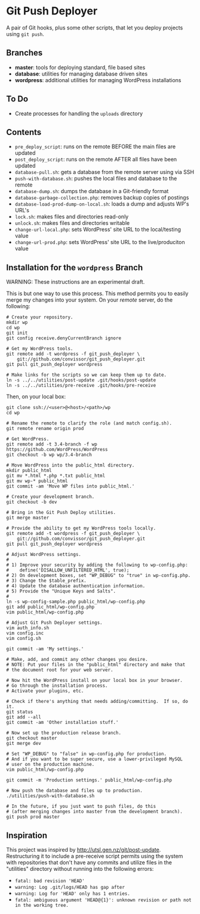 Git Push Deployer
=================

A pair of Git hooks, plus some other scripts, that let you deploy
projects using `git push`.


Branches
--------
* __master__:  tools for deploying standard, file based sites
* __database__:  utilities for managing database driven sites
* __wordpress__:  additional utilities for managing WordPress installations


To Do
-----
* Create processes for handling the `uploads` directory


Contents
--------
* `pre_deploy_script`: runs on the remote BEFORE the main files are updated
* `post_deploy_script`: runs on the remote AFTER all files have been updated
* `database-pull.sh`:  gets a database from the remote server using via SSH
* `push-with-database.sh`:  pushes the local files and database to the remote
* `database-dump.sh`:  dumps the database in a Git-friendly format
* `database-garbage-collection.php`:  removes backup copies of postings
* `database-load-prod-dump-on-local.sh`:  loads a dump and adjusts WP's URL's
* `lock.sh`:  makes files and directories read-only
* `unlock.sh`:  makes files and directories writable
* `change-url-local.php`:  sets WordPress' site URL to the local/testing value
* `change-url-prod.php`:  sets WordPress' site URL to the live/produciton value


Installation for the `wordpress` Branch
---------------------------------------

WARNING: These instructions are an experimental draft.

This is but one way to use this process.  This method permits you to
easily merge my changes into your system.  On your _remote_ server, do the
following:

	# Create your repository.
	mkdir wp
	cd wp
	git init
	git config receive.denyCurrentBranch ignore

	# Get my WordPress tools.
	git remote add -t wordpress -f git_push_deployer \
		git://github.com/convissor/git_push_deployer.git
	git pull git_push_deployer wordpress

	# Make links for the scripts so we can keep them up to date.
	ln -s ../../utilities/post-update .git/hooks/post-update
	ln -s ../../utilities/pre-receive .git/hooks/pre-receive

Then, on your local box:

	git clone ssh://<user>@<host>/<path>/wp
	cd wp

	# Rename the remote to clarify the role (and match config.sh).
	git remote rename origin prod

	# Get WordPress.
	git remote add -t 3.4-branch -f wp https://github.com/WordPress/WordPress
	git checkout -b wp wp/3.4-branch

	# Move WordPress into the public_html directory.
	mkdir public_html
	git mv *.html *.php *.txt public_html
	git mv wp-* public_html
	git commit -am 'Move WP files into public_html.'

	# Create your development branch.
	git checkout -b dev

	# Bring in the Git Push Deploy utilities.
	git merge master

	# Provide the ability to get my WordPress tools locally.
	git remote add -t wordpress -f git_push_deployer \
		git://github.com/convissor/git_push_deployer.git
	git pull git_push_deployer wordpress

	# Adjust WordPress settings.
	#
	# 1) Improve your security by adding the following to wp-config.php:
	#    define('DISALLOW_UNFILTERED_HTML', true);
	# 2) On development boxes, set "WP_DEBUG" to "true" in wp-config.php.
	# 3) Change the $table_prefix.
	# 4) Update the database authentication information.
	# 5) Provide the "Unique Keys and Salts".
	#
	ln -s wp-config-sample.php public_html/wp-config.php
	git add public_html/wp-config.php
	vim public_html/wp-config.php

	# Adjust Git Push Deployer settings.
	vim auth_info.sh
	vim config.inc
	vim config.sh

	git commit -am 'My settings.'

	# Make, add, and commit any other changes you desire.
	# NOTE: Put your files in the "public_html" directory and make that
	# the document root for your web server.

	# Now hit the WordPress install on your local box in your browser.
	# Go through the installation process.
	# Activate your plugins, etc.

	# Check if there's anything that needs adding/committing.  If so, do it.
	git status
	git add --all
	git commit -am 'Other installation stuff.'

	# Now set up the production release branch.
	git checkout master
	git merge dev

	# Set "WP_DEBUG" to "false" in wp-config.php for production.
	# And if you want to be super secure, use a lower-privileged MySQL
	# user on the production machine.
	vim public_html/wp-config.php

	git commit -m 'Production settings.' public_html/wp-config.php

	# Now push the database and files up to production.
	./utilities/push-with-database.sh

	# In the future, if you just want to push files, do this
	# (after merging changes into master from the development branch).
	git push prod master


Inspiration
-----------
This project was inspired by http://utsl.gen.nz/git/post-update.
Restructuring it to include a pre-receive script permits using the system
with repositories that don't have any commits and utilize files in the
"utilities" directory without running into the following errors:
* `fatal: bad revision 'HEAD'`
* `warning: Log .git/logs/HEAD has gap after`
* `warning: Log for 'HEAD' only has 1 entries.`
* `fatal: ambiguous argument 'HEAD@{1}': unknown revision or path not in the working tree.`
